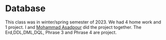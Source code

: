 # Database
This class was in winter/spring semester of 2023.
We had 4  home work and 1 project.
I and <a href="https://github.com/AsadpourMohammad">Mohammad Asadpour</a> did the project together.
The Erd,DDL,DML,DQL, Phrase 3 and Phrase 4 are project.

